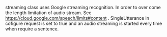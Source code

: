 streaming class uses Google streaming recognition.
In order to over come the length limitation of audio stream. See https://cloud.google.com/speech/limits#content .
SingleUtterance in cofigure request is set to true and an audio streaming is started every time when require a sentence.
